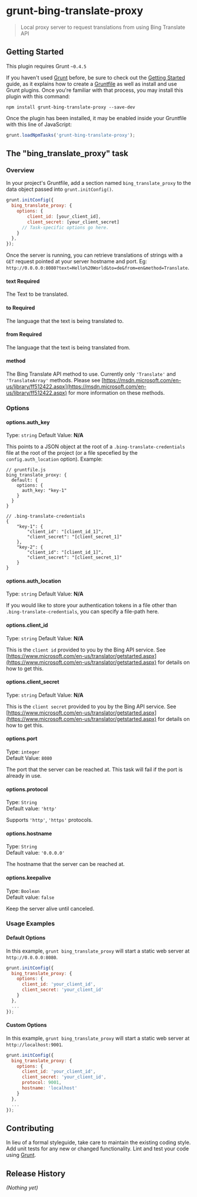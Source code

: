 # grunt-bing-translate-proxy

> Local proxy server to request translations from using Bing Translate API

## Getting Started
This plugin requires Grunt `~0.4.5`

If you haven't used [Grunt](http://gruntjs.com/) before, be sure to check out the [Getting Started](http://gruntjs.com/getting-started) guide, as it explains how to create a [Gruntfile](http://gruntjs.com/sample-gruntfile) as well as install and use Grunt plugins. Once you're familiar with that process, you may install this plugin with this command:

```shell
npm install grunt-bing-translate-proxy --save-dev
```

Once the plugin has been installed, it may be enabled inside your Gruntfile with this line of JavaScript:

```js
grunt.loadNpmTasks('grunt-bing-translate-proxy');
```

## The "bing_translate_proxy" task

### Overview
In your project's Gruntfile, add a section named `bing_translate_proxy` to the data object passed into `grunt.initConfig()`.

```js
grunt.initConfig({
  bing_translate_proxy: {
    options: {
        client_id: [your_client_id],
        client_secret: [your_client_secret]
      // Task-specific options go here.
    }
  },
});
```

Once the server is running, you can retrieve translations of strings with a `GET` request pointed at your server hostname and port. Eg:
`http://0.0.0.0:8080?text=Hello%20World&to=de&from=en&method=Translate`.

#### text __Required__
The Text to be translated.

#### to  __Required__
The language that the text is being translated to.

#### from  __Required__
The language that the text is being translated from.

#### method
The Bing Translate API method to use. Currently only `'Translate'` and `'TranslateArray'` methods. Please see [https://msdn.microsoft.com/en-us/library/ff512422.aspx](https://msdn.microsoft.com/en-us/library/ff512422.aspx) for more information on these methods.

### Options
#### options.auth_key
Type: `string`
Default Value: __N/A__  

This points to a JSON object at the root of a `.bing-translate-credentials` file at the root of the project (or a file specefied by the `config.auth_location` option). Example:
```
// gruntfile.js
bing_translate_proxy: {
  default: {
    options: {
      auth_key: "key-1"
    }
  }
}
```

```
// .bing-translate-credentials
{
    "key-1": {
        "client_id": "[client_id_1]",
        "client_secret": "[client_secret_1]"
    },
    "key-2": {
        "client_id": "[client_id_1]",
        "client_secret": "[client_secret_1]"
    }
}
```

#### options.auth_location
Type: `string`
Default Value: __N/A__

If you would like to store your authentication tokens in a file other than `.bing-translate-credentials`, you can specify a file-path here.

#### options.client_id
Type: `string`
Default Value: __N/A__  

This is the `client id` provided to you by the Bing API service. See [https://www.microsoft.com/en-us/translator/getstarted.aspx](https://www.microsoft.com/en-us/translator/getstarted.aspx) for details on how to get this.

#### options.client_secret
Type: `string`
Default Value: __N/A__  

This is the `client secret` provided to you by the Bing API service. See [https://www.microsoft.com/en-us/translator/getstarted.aspx](https://www.microsoft.com/en-us/translator/getstarted.aspx) for details on how to get this.

#### options.port
Type: `integer`  
Default Value: `8080`  

The port that the server can be reached at. This task will fail if the port is already in use.

#### options.protocol
Type: `String`  
Default value: `'http'`  

Supports `'http'`, `'https'` protocols.

#### options.hostname
Type: `String`  
Default value: `'0.0.0.0'`  

The hostname that the server can be reached at.

#### options.keepalive
Type: `Boolean`  
Default value: `false`  

Keep the server alive until canceled.

### Usage Examples

#### Default Options
In this example, `grunt bing_translate_proxy` will start a static web server at `http://0.0.0.0:8080`.

```js
grunt.initConfig({
  bing_translate_proxy: {
    options: {
      client_id: 'your_client_id',
      client_secret: 'your_client_id'
    }
  },
  ...
});
```

#### Custom Options
In this example, `grunt bing_translate_proxy` will start a static web server at `http://localhost:9001`.

```js
grunt.initConfig({
  bing_translate_proxy: {
    options: {
      client_id: 'your_client_id',
      client_secret: 'your_client_id',
      protocol: 9001,
      hostname: 'localhost'
    }
  },
  ...
});
```

## Contributing
In lieu of a formal styleguide, take care to maintain the existing coding style. Add unit tests for any new or changed functionality. Lint and test your code using [Grunt](http://gruntjs.com/).

## Release History
_(Nothing yet)_
